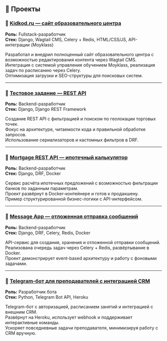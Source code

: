 ## 🚀 Проекты

### 📌 [Kidkod.ru — сайт образовательного центра](https://kidkod.ru)
**Роль:** Fullstack-разработчик  
**Стек:** Django, Wagtail CMS, Celery + Redis, HTML/CSS/JS, API-интеграции (Moyklass)

Разработал и внедрил полноценный сайт образовательного центра с возможностью редактирования контента через Wagtail CMS.  
Интеграция с системой управления обучением Moyklass, реализация задач по расписанию через Celery.  
Оптимизация загрузки и SEO-структуры для поисковых систем.

---

### 📌 [Тестовое задание — REST API](https://github.com/raferalston/rest-api-task-tradepoints)
**Роль:** Backend-разработчик  
**Стек:** Django, Django REST Framework

Создание REST API с фильтрацией и поиском по геолокации торговых точек.  
Фокус на архитектуре, читаемости кода и правильной обработке запросов.  
Использование сериализаторов и кастомных фильтров в DRF.

---

### 📌 [Mortgage REST API — ипотечный калькулятор](https://github.com/raferalston/mortgage-rest-api-example)
**Роль:** Backend-разработчик  
**Стек:** Django, DRF, Docker

Сервис расчёта ипотечных предложений с возможностью фильтрации банков по заданным параметрам.  
Проект развёрнут в Docker-контейнере и готов к продакшену.  
Пример структурированной бизнес-логики с API-интерфейсом.

---

### 📌 [Message App — отложенная отправка сообщений](https://github.com/raferalston/message-app)
**Роль:** Backend-разработчик  
**Стек:** Django, DRF, Celery, Redis, Docker

API-сервис для создания, хранения и отложенной отправки сообщений.  
Реализована очередь задач через Celery + Redis, развёртывание в Docker.  
Проект демонстрирует event-based архитектуру и работу с фоновыми задачами.

---

### 📌 [Telegram-бот для преподавателей с интеграцией CRM](https://github.com/raferalston/crm-tg-heroku-bot)
**Роль:** Разработчик бота  
**Стек:** Python, Telegram Bot API, Heroku

Telegram-бот с авторизацией, расписанием занятий и интеграцией с внешним CRM.  
Развёрнут на Heroku, использует webhook и поддерживает интерактивные команды.  
Ускоряет повседневные задачи преподавателя, минимизируя работу с CRM вручную.
